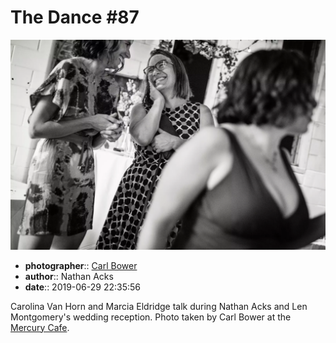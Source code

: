 # The Dance \#87

![Carolina Van Horne and Marcia Eldridge talk](assets/2019-06-29-set-4-the-dance-87.webp)

* **photographer**:: [Carl Bower](https://carlbowerphotos.com)  
* **author**:: Nathan Acks  
* **date**:: 2019-06-29 22:35:56

Carolina Van Horn and Marcia Eldridge talk during Nathan Acks and Len Montgomery's wedding reception. Photo taken by Carl Bower at the [Mercury Cafe](http://mercurycafe.com).
